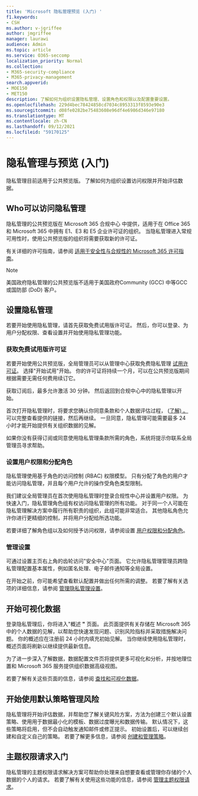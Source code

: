 ```yaml
---
title: 'Microsoft 隐私管理预览 (入门) '
f1.keywords:
- CSH
ms.author: v-jgriffee
author: jmgriffee
manager: laurawi
audience: Admin
ms.topic: article
ms.service: O365-seccomp
localization_priority: Normal
ms.collection:
- M365-security-compliance
- M365-privacy-management
search.appverid:
- MOE150
- MET150
description: 了解如何为组织设置隐私管理、设置角色和权限以及配置重要设置。
ms.openlocfilehash: 229d4bec78424858cd7034c8953313f8593e90e3
ms.sourcegitcommit: d08fe0282be75483608e96df4e6986d346e97180
ms.translationtype: MT
ms.contentlocale: zh-CN
ms.lasthandoff: 09/12/2021
ms.locfileid: "59170125"
---
```

# <a name="get-started-with-privacy-management-preview"></a>隐私管理与预览 (入门) 

隐私管理目前适用于公共预览版。 了解如何为组织设置访问权限并开始评估数据。

## <a name="who-can-access-privacy-management"></a>Who可以访问隐私管理

隐私管理的公共预览版在 Microsoft 365 合规中心 中提供，适用于在 Office 365 和 Microsoft 365 中拥有 E1、E3 和 E5 企业许可证的组织。 当隐私管理进入常规可用性时，使用公共预览版的组织将需要获取新的许可证。

有关详细的许可指南，请参阅 [适用于安全性与合规性的 Microsoft 365 许可指南](/office365/servicedescriptions/microsoft-365-service-descriptions/microsoft-365-tenantlevel-services-licensing-guidance/microsoft-365-security-compliance-licensing-guidance#information-protection)。

> [!Note]
> 美国政府隐私管理的公共预览版不适用于美国政府Community (GCC) 中等GCC或国防部 (DoD) 客户。

## <a name="set-up-privacy-management"></a>设置隐私管理

若要开始使用隐私管理，请首先获取免费试用版许可证。 然后，你可以登录、为用户分配权限、查看设置并开始使用隐私管理功能。

### <a name="get-free-trial-license"></a>获取免费试用版许可证

若要开始使用公共预览版，全局管理员可以从管理中心获取免费隐私管理 [试用许可证](https://aka.ms/purchasem365privacy)。 选择"开始试用"开始。 你的许可证将持续一个月，可以在公共预览版期间根据需要无需任何费用续订它。

获取订阅后，最多允许激活 30 分钟。 然后返回到合规中心中的隐私管理以开始。

首次打开隐私管理时，将要求您确认你同意条款和个人数据评估过程， ([了解) 。](privacy-management.md#where-privacy-management-identifies-personal-data) 可以完整查看提供的链接，然后再继续。 一旦同意，隐私管理可能需要最多 24 小时才能开始提供有关组织数据的见解。

如果你没有获得订阅或同意使用隐私管理条款所需的角色，系统将提示你联系全局管理员寻求帮助。

### <a name="set-user-permissions-and-assign-roles"></a>设置用户权限和分配角色

隐私管理使用基于角色的访问控制 (RBAC) 权限模型。 只有分配了角色的用户才能访问隐私管理，并且每个用户允许的操作受角色类型限制。

我们建议全局管理员在首次使用隐私管理时登录合规性中心并设置用户权限。 为快速入门，隐私管理角色组有权访问隐私管理的所有功能。 对于同一个人可能在隐私管理解决方案中履行所有职责的组织，此组可能非常适合。 其他隐私角色允许你进行更精细的控制，并将用户分配给所选功能。

若要详细了解角色组以及如何授予访问权限，请参阅设置 [用户权限和分配角色](privacy-management-permissions.md)。

### <a name="manage-settings"></a>管理设置

可通过设置主页右上角的齿轮访问"安全中心"页面。 它允许隐私管理管理员跨隐私管理配置基本属性，例如匿名处理、电子邮件通知等全局设置。

在开始之前，你可能希望查看默认配置并做出任何所需的调整。 若要了解有关选项的详细信息，请参阅 [管理隐私管理设置](privacy-management-settings.md)。

## <a name="start-visualizing-your-data"></a>开始可视化数据

登录隐私管理后，你将进入"概述 **"** 页面。 此页面提供有关存储在 Microsoft 365 中的个人数据的见解，以帮助您快速发现问题、识别风险指标并采取措施解决问题。 你的概述应在注册前 24 小时内填充初始见解。 当你继续使用隐私管理时，概述页面将刷新以继续提供最新信息。

为了进一步深入了解数据，数据配置文件页将提供更多可视化和分析，并按地理位置和 Microsoft 365 服务提供组织数据高级视图。

若要了解有关这些页面的信息，请参阅 [查找和可视化数据](privacy-management-data-profile.md)。

## <a name="start-managing-risks-with-default-policies"></a>开始使用默认策略管理风险

隐私管理将开始评估数据，并帮助您了解关键风险方案，方法为创建三个默认设置策略、使用用于数据最小化的模板、数据过度曝光和数据传输。 默认情况下，这些策略将启用，但不会自动触发通知邮件或修正提示。 初始设置后，可以继续创建和自定义自己的策略。 若要了解更多信息，请参阅 [创建和管理策略](privacy-management-policies.md)。

## <a name="get-started-with-subject-rights-requests"></a>主题权限请求入门

隐私管理的主题权限请求解决方案可帮助你处理来自想要查看或管理你存储的个人数据的个人的请求。 若要了解有关使用这些功能的信息，请参阅 [管理主题权限请求](privacy-management-subject-rights-requests.md)。
